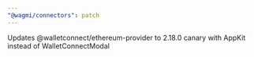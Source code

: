 ```yaml
---
"@wagmi/connectors": patch
---
```


Updates @walletconnect/ethereum-provider to 2.18.0 canary with AppKit instead of WalletConnectModal
